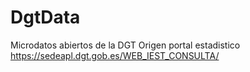 # DgtData
Microdatos abiertos de la DGT
Origen portal estadistico https://sedeapl.dgt.gob.es/WEB_IEST_CONSULTA/
